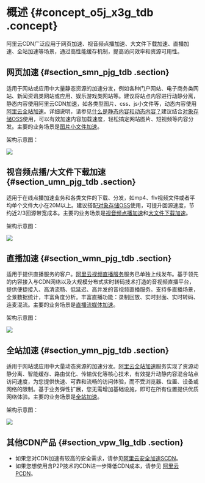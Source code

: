 # 概述 {#concept_o5j_x3g_tdb .concept}

阿里云CDN广泛应用于网页加速、视音频点播加速、大文件下载加速、直播加速、全站加速等场景，通过高性能缓存机制，提高访问效率和资源可用性。

## 网页加速 {#section_smn_pjg_tdb .section}

适用于网站或应用中大量静态资源的加速分发，例如各种门户网站、电子商务类网站、新闻资讯类网站或应用、娱乐游戏类网站等。建议将站点内容进行动静分离，静态内容使用阿里云CDN加速，如各类型图片、css、js小文件等，动态内容使用[阿里云全站加速](../../../../cn.zh-CN/用户指南/动静态加速规则/设置静态文件路径.md)。详细说明，请参见[什么是静态内容和动态内容？](https://help.aliyun.com/knowledge_detail/94564.html)建议结合[对象存储OSS](https://help.aliyun.com/product/31815.html)使用，可以有效加速内容加载速度，轻松搞定网站图片、短视频等内容分发。主要的业务场景是[图片小文件加速](../../../../cn.zh-CN/用户指南/业务类型/类型1：图片小文件加速.md#)。

架构示意图：

![](http://static-aliyun-doc.oss-cn-hangzhou.aliyuncs.com/assets/img/5101/15603904986000_zh-CN.jpg)

## 视音频点播/大文件下载加速 {#section_umn_pjg_tdb .section}

适用于在线点播加速业务和各类文件的下载、分发，如mp4、flv视频文件或者平均单个文件大小在20M以上。建议搭配[对象存储OSS](https://help.aliyun.com/product/31815.html)使用，可提升回源速度，节约近2/3回源带宽成本。主要的业务场景是[视音频点播加速](../../../../cn.zh-CN/用户指南/业务类型/类型3：视音频点播加速.md#)和[大文件下载加速](../../../../cn.zh-CN/用户指南/业务类型/类型2：大文件下载加速.md#)。

架构示意图：

![](http://static-aliyun-doc.oss-cn-hangzhou.aliyuncs.com/assets/img/5101/15603904986001_zh-CN.jpg)

## 直播加速 {#section_wmn_pjg_tdb .section}

适用于提供直播服务的客户。[阿里云视频直播服务](https://www.aliyun.com/product/live?spm=5176.8142029.388261.414.2dc11770c2Lujd)服务已单独上线发布。基于领先的内容接入与CDN网络以及大规模分布式实时转码技术打造的音视频直播平台，提供便捷接入、高清流畅、低延迟、高并发的音视频直播服务。支持多直播场景，全景数据统计，丰富角度分析。丰富直播功能：录制回放、实时封面、实时转码、连麦混流。主要的业务场景是[直播流媒体加速](../../../../cn.zh-CN/用户指南/业务类型/类型4：直播流媒体加速.md#)。

架构示意图：

![](http://static-aliyun-doc.oss-cn-hangzhou.aliyuncs.com/assets/img/5101/15603904996002_zh-CN.png)

## 全站加速 {#section_ymn_pjg_tdb .section}

适用于网站或应用中大量动态资源的加速分发。[阿里云全站加速](https://www.aliyun.com/product/dcdn)服务实现了资源动静分离、智能缓存、路由优化、传输优化等核心技术，有效提升动静内容混合站点访问速度，为您提供快速、可靠和流畅的访问体验，而不受浏览器、位置、设备或网络的限制。基于业务弹性扩展，您无需增加基础设施，即可在所有位置提供优质网络体验。主要的业务场景是[全站加速](../../../../cn.zh-CN/用户指南/业务类型/类型5：全站加速.md#)。

架构示意图：

![](http://static-aliyun-doc.oss-cn-hangzhou.aliyuncs.com/assets/img/5101/15603904996003_zh-CN.jpg)

## 其他CDN产品 {#section_vpw_1lg_tdb .section}

-   如果您对CDN加速有较高的安全需求，请参见[阿里云安全加速SCDN](https://help.aliyun.com/product/63560.html)。
-   如果您想使用含P2P技术的CDN进一步降低CDN成本，请参见 [阿里云PCDN](https://help.aliyun.com/product/54287.html)。

